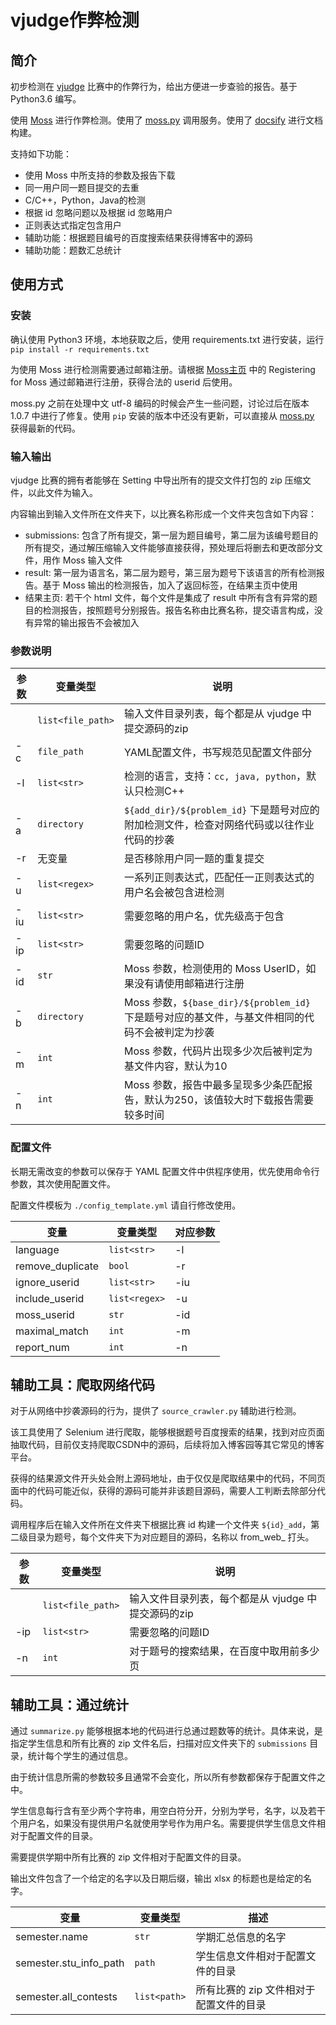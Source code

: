 # vjudge作弊检测
## 简介
初步检测在 [vjudge](http://vjudge.net/) 比赛中的作弊行为，给出方便进一步查验的报告。基于 Python3.6 编写。

使用 [Moss](http://theory.stanford.edu/~aiken/moss/) 进行作弊检测。使用了 [moss.py](https://github.com/soachishti/moss.py) 调用服务。使用了 [docsify](https://docsify.js.org/) 进行文档构建。

支持如下功能：

- 使用 Moss 中所支持的参数及报告下载
- 同一用户同一题目提交的去重
- C/C++，Python，Java的检测
- 根据 id 忽略问题以及根据 id 忽略用户
- 正则表达式指定包含用户
- 辅助功能：根据题目编号的百度搜索结果获得博客中的源码
- 辅助功能：题数汇总统计

## 使用方式

### 安装
确认使用 Python3 环境，本地获取之后，使用 requirements.txt 进行安装，运行 `pip install -r requirements.txt`

为使用 Moss 进行检测需要通过邮箱注册。请根据 [Moss主页](http://theory.stanford.edu/~aiken/moss/) 中的 Registering for Moss 通过邮箱进行注册，获得合法的 userid 后使用。

moss.py 之前在处理中文 utf-8 编码的时候会产生一些问题，讨论过后在版本 1.0.7 中进行了修复。使用 `pip` 安装的版本中还没有更新，可以直接从 [moss.py](https://github.com/soachishti/moss.py) 获得最新的代码。


### 输入输出

vjudge 比赛的拥有者能够在 Setting 中导出所有的提交文件打包的 zip 压缩文件，以此文件为输入。

内容输出到输入文件所在文件夹下，以比赛名称形成一个文件夹包含如下内容：

- submissions: 包含了所有提交，第一层为题目编号，第二层为该编号题目的所有提交，通过解压缩输入文件能够直接获得，预处理后将删去和更改部分文件，用作 Moss 输入文件
- result: 第一层为语言名，第二层为题号，第三层为题号下该语言的所有检测报告。基于 Moss 输出的检测报告，加入了返回标签，在结果主页中使用
- 结果主页: 若干个 html 文件，每个文件是集成了 result 中所有含有异常的题目的检测报告，按照题号分别报告。报告名称由比赛名称，提交语言构成，没有异常的输出报告不会被加入

### 参数说明

| 参数 | 变量类型          | 说明                                                                                            |
| ---- | ----------------- | ----------------------------------------------------------------------------------------------- |
|      | `list<file_path>` | 输入文件目录列表，每个都是从 vjudge 中提交源码的zip                                             |
| -c   | `file_path`       | YAML配置文件，书写规范见配置文件部分                                                            |
| -l   | `list<str>`       | 检测的语言，支持：`cc, java, python`，默认只检测C++                                             |
| -a   | `directory`       | `${add_dir}/${problem_id}` 下是题号对应的附加检测文件，检查对网络代码或以往作业代码的抄袭       |
| -r   | 无变量            | 是否移除用户同一题的重复提交                                                                    |
| -u   | `list<regex>`     | 一系列正则表达式，匹配任一正则表达式的用户名会被包含进检测                                      |
| -iu  | `list<str>`       | 需要忽略的用户名，优先级高于包含                                                                |
| -ip  | `list<str>`       | 需要忽略的问题ID                                                                                |
| -id  | `str`             | Moss 参数，检测使用的 Moss UserID，如果没有请使用邮箱进行注册                                   |
| -b   | `directory`       | Moss 参数，`${base_dir}/${problem_id}` 下是题号对应的基文件，与基文件相同的代码不会被判定为抄袭 |
| -m   | `int`             | Moss 参数，代码片出现多少次后被判定为基文件内容，默认为10                                       |
| -n   | `int`             | Moss 参数，报告中最多呈现多少条匹配报告，默认为250，该值较大时下载报告需要较多时间              |

### 配置文件
长期无需改变的参数可以保存于 YAML 配置文件中供程序使用，优先使用命令行参数，其次使用配置文件。

配置文件模板为 `./config_template.yml` 请自行修改使用。

| 变量             | 变量类型      | 对应参数 |
| ---------------- | ------------- | -------- |
| language         | `list<str>`   | -l       |
| remove_duplicate | `bool`        | -r       |
| ignore_userid    | `list<str>`   | -iu      |
| include_userid   | `list<regex>` | -u       |
| moss_userid      | `str`         | -id      |
| maximal_match    | `int`         | -m       |
| report_num       | `int`         | -n       |

## 辅助工具：爬取网络代码
对于从网络中抄袭源码的行为，提供了 `source_crawler.py` 辅助进行检测。

该工具使用了 Selenium 进行爬取，能够根据题号百度搜索的结果，找到对应页面抽取代码，目前仅支持爬取CSDN中的源码，后续将加入博客园等其它常见的博客平台。

获得的结果源文件开头处会附上源码地址，由于仅仅是爬取结果中的代码，不同页面中的代码可能近似，获得的源码可能并非该题目源码，需要人工判断去除部分代码。

调用程序后在输入文件所在文件夹下根据比赛 id 构建一个文件夹 `${id}_add`，第二级目录为题号，每个文件夹下为对应题目的源码，名称以 from_web_ 打头。

| 参数 | 变量类型          | 说明                                                |
| ---- | ----------------- | --------------------------------------------------- |
|      | `list<file_path>` | 输入文件目录列表，每个都是从 vjudge 中提交源码的zip |
| -ip  | `list<str>`       | 需要忽略的问题ID                                    |
| -n   | `int`             | 对于题号的搜索结果，在百度中取用前多少页            |

## 辅助工具：通过统计
通过 `summarize.py` 能够根据本地的代码进行总通过题数等的统计。具体来说，是指定学生信息和所有比赛的 zip 文件名后，扫描对应文件夹下的 `submissions` 目录，统计每个学生的通过信息。

由于统计信息所需的参数较多且通常不会变化，所以所有参数都保存于配置文件之中。

学生信息每行含有至少两个字符串，用空白符分开，分别为学号，名字，以及若干个用户名，如果没有提供用户名就使用学号作为用户名。需要提供学生信息文件相对于配置文件的目录。

需要提供学期中所有比赛的 zip 文件相对于配置文件的目录。

输出文件包含了一个给定的名字以及日期后缀，输出 xlsx 的标题也是给定的名字。

| 变量                   | 变量类型     | 描述                                    |
| ---------------------- | ------------ | --------------------------------------- |
| semester.name          | `str`        | 学期汇总信息的名字                      |
| semester.stu_info_path | `path`       | 学生信息文件相对于配置文件的目录        |
| semester.all_contests  | `list<path>` | 所有比赛的 zip 文件相对于配置文件的目录 |
